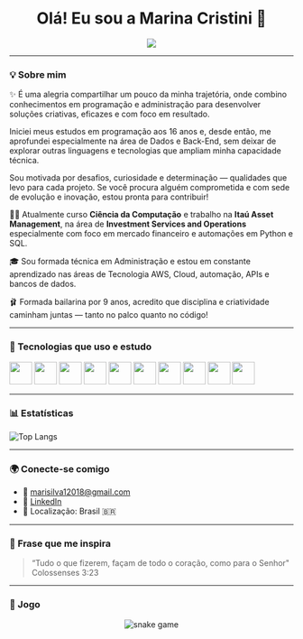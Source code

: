 <h1 align="center">Olá! Eu sou a Marina Cristini 👋</h1>

<p align="center">
  <img src="https://readme-typing-svg.demolab.com?font=Fira+Code&pause=1000&color=9B59B6&center=true&vCenter=true&width=450&lines=Ci%C3%AAncia+da+Computa%C3%A7%C3%A3o;Apaixonada+por+tecnologia+%F0%9F%92%BB" />
</p>


---

### 💡 Sobre mim

✨ É uma alegria compartilhar um pouco da minha trajetória, onde combino conhecimentos em programação e administração para desenvolver soluções criativas, eficazes e com foco em resultado.

Iniciei meus estudos em programação aos 16 anos e, desde então, me aprofundei especialmente na área de Dados e Back-End, sem deixar de explorar outras linguagens e tecnologias que ampliam minha capacidade técnica.

Sou motivada por desafios, curiosidade e determinação — qualidades que levo para cada projeto. Se você procura alguém comprometida e com sede de evolução e  inovação, estou pronta para contribuir!

👩‍💻 Atualmente curso **Ciência da Computação** e trabalho na **Itaú Asset Management**, na área de **Investment Services and Operations** especialmente com foco em mercado financeiro e automações em Python e SQL.

🎓 Sou formada técnica em Administração e estou em constante aprendizado nas áreas de Tecnologia AWS, Cloud, automação, APIs e bancos de dados.

🩰 Formada bailarina por 9 anos, acredito que disciplina e criatividade caminham juntas — tanto no palco quanto no código!

---

### 🚀 Tecnologias que uso e estudo

<div>
  <img src="https://cdn.jsdelivr.net/gh/devicons/devicon/icons/python/python-original.svg" width="40" />
  <img src="https://cdn.jsdelivr.net/gh/devicons/devicon/icons/javascript/javascript-original.svg" width="40" />
  <img src="https://cdn.jsdelivr.net/gh/devicons/devicon/icons/html5/html5-original.svg" width="40" />
  <img src="https://cdn.jsdelivr.net/gh/devicons/devicon/icons/css3/css3-original.svg" width="40" />
  <img src="https://cdn.jsdelivr.net/gh/devicons/devicon/icons/docker/docker-original.svg" width="40" />
  <img src="https://cdn.jsdelivr.net/gh/devicons/devicon/icons/linux/linux-original.svg" width="40" />
  <img src="https://cdn.jsdelivr.net/gh/devicons/devicon/icons/git/git-original.svg" width="40" />
  <img src="https://cdn.jsdelivr.net/gh/devicons/devicon/icons/mysql/mysql-original.svg" width="40" />
  <img src="https://cdn.jsdelivr.net/gh/devicons/devicon/icons/mongodb/mongodb-original.svg" width="40" />
  <img src="https://cdn.jsdelivr.net/gh/devicons/devicon/icons/flask/flask-original.svg" width="40" />

</div>

---

### 📊 Estatísticas
![Top Langs](https://github-readme-stats.vercel.app/api/top-langs/?username=maricristini&layout=compact&theme=github_dark)

---

### 🌍 Conecte-se comigo

- 📧 marisilva12018@gmail.com  
- 💼 [LinkedIn](https://www.linkedin.com/in/marina-cristini-da-silva/) 
- 📌 Localização: Brasil 🇧🇷  

---

### 💭 Frase que me inspira

> “Tudo o que fizerem, façam de todo o coração, como para o Senhor" Colossenses 3:23

---
### 🐍 Jogo
<p align="center">
  <img src="https://github.com/maricristini/maricristini/blob/output/github-contribution-grid-snake.svg" alt="snake game" />
</p>

